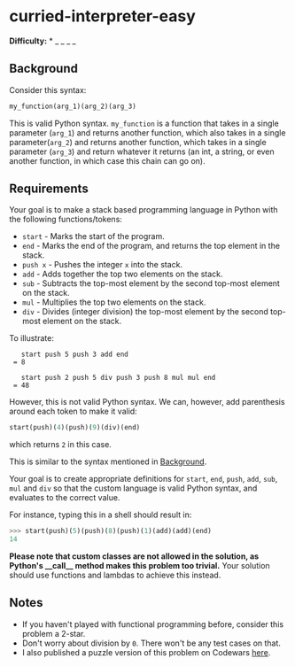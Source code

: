 # curried-interpreter-easy

__Difficulty:__ \* \_ \_ \_ \_

## Background

Consider this syntax:
```python
my_function(arg_1)(arg_2)(arg_3)
```

This is valid Python syntax. `my_function` is a function that takes in a single parameter (`arg_1`) and returns another function, which also takes in a single parameter(`arg_2`) and returns another function, which takes in a single parameter (`arg_3`) and return whatever it returns (an int, a string, or even another function, in which case this chain can go on).

## Requirements

Your goal is to make a stack based programming language in Python with the following functions/tokens:

- `start` - Marks the start of the program.
- `end` - Marks the end of the program, and returns the top element in the stack.
- `push x` - Pushes the integer `x` into the stack.
- `add` - Adds together the top two elements on the stack.
- `sub` - Subtracts the top-most element by the second top-most element on the stack.
- `mul` - Multiplies the top two elements on the stack.
- `div` - Divides (integer division) the top-most element by the second top-most element on the stack.

To illustrate:

```
   start push 5 push 3 add end
 = 8
```

```
   start push 2 push 5 div push 3 push 8 mul mul end
 = 48
```

However, this is not valid Python syntax. We can, however, add parenthesis around each token to make it valid:

```python
start(push)(4)(push)(9)(div)(end)
```

which returns `2` in this case.

This is similar to the syntax mentioned in [Background](#Background).

Your goal is to create appropriate definitions for `start`, `end`, `push`, `add`, `sub`, `mul` and `div` so that the custom language is valid Python syntax, and evaluates to the correct value.

For instance, typing this in a shell should result in:

```python
>>> start(push)(5)(push)(8)(push)(1)(add)(add)(end)
14
```

__Please note that custom classes are not allowed in the solution, as Python's \_\_call\_\_ method makes this problem too trivial.__ Your solution should use functions and lambdas to achieve this instead.

## Notes
- If you haven't played with functional programming before, consider this problem a 2-star.
- Don't worry about division by `0`. There won't be any test cases on that.
- I also published a puzzle version of this problem on Codewars [here](https://www.codewars.com/kata/5f7a715f6c1f810017c3eb07).